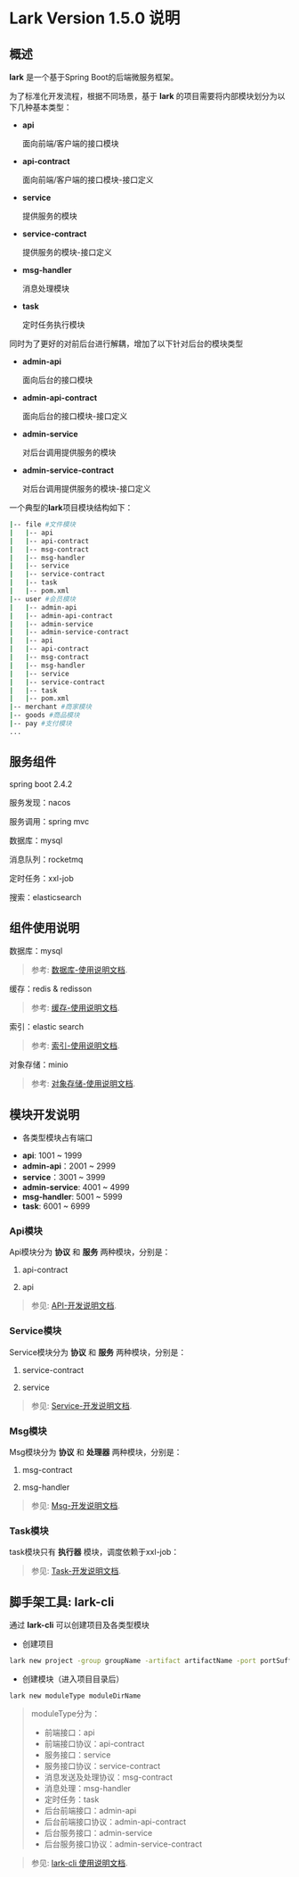 # Lark Version 1.5.0 说明

## 概述
**lark** 是一个基于Spring Boot的后端微服务框架。

为了标准化开发流程，根据不同场景，基于 **lark** 的项目需要将内部模块划分为以下几种基本类型：

- **api**
  
    面向前端/客户端的接口模块
  
- **api-contract** 
  
    面向前端/客户端的接口模块-接口定义

- **service** 
  
    提供服务的模块
  
- **service-contract** 
  
    提供服务的模块-接口定义  

- **msg-handler**
  
    消息处理模块
  
- **task**
  
    定时任务执行模块

同时为了更好的对前后台进行解耦，增加了以下针对后台的模块类型

- **admin-api**

  面向后台的接口模块

- **admin-api-contract**

  面向后台的接口模块-接口定义

- **admin-service**

  对后台调用提供服务的模块

- **admin-service-contract**

  对后台调用提供服务的模块-接口定义

一个典型的**lark**项目模块结构如下：

```bash
|-- file #文件模块
|   |-- api
|   |-- api-contract
|   |-- msg-contract
|   |-- msg-handler
|   |-- service
|   |-- service-contract
|   |-- task
|   |-- pom.xml
|-- user #会员模块
|   |-- admin-api
|   |-- admin-api-contract
|   |-- admin-service
|   |-- admin-service-contract
|   |-- api
|   |-- api-contract
|   |-- msg-contract
|   |-- msg-handler
|   |-- service
|   |-- service-contract
|   |-- task
|   |-- pom.xml
|-- merchant #商家模块
|-- goods #商品模块
|-- pay #支付模块
...
```

## 服务组件

spring boot 2.4.2

服务发现：nacos

服务调用：spring mvc

数据库：mysql

消息队列：rocketmq

定时任务：xxl-job

搜索：elasticsearch

## 组件使用说明

数据库：mysql
> 参考: [数据库-使用说明文档](doc/database.md).

缓存：redis & redisson
> 参考: [缓存-使用说明文档](doc/util.cache.md).

索引：elastic search
> 参考: [索引-使用说明文档](doc/util.index.md).

对象存储：minio
> 参考: [对象存储-使用说明文档](doc/util.oss.md).

## 模块开发说明

* 各类型模块占有端口
- **api**: 1001 ~ 1999
- **admin-api**：2001 ~ 2999
- **service**：3001 ~ 3999
- **admin-service**: 4001 ~ 4999
- **msg-handler**: 5001 ~ 5999
- **task**: 6001 ~ 6999

### Api模块

Api模块分为 **协议** 和 **服务** 两种模块，分别是：

1. api-contract
   
1. api

> 参见: [API-开发说明文档](doc/api.md).

### Service模块

Service模块分为 **协议** 和 **服务** 两种模块，分别是：

1. service-contract

1. service

> 参见: [Service-开发说明文档](doc/service.md).

### Msg模块

Msg模块分为 **协议** 和 **处理器** 两种模块，分别是：

1. msg-contract

1. msg-handler

> 参见: [Msg-开发说明文档](doc/msg.md).

### Task模块

task模块只有 **执行器** 模块，调度依赖于xxl-job：

> 参见: [Task-开发说明文档](doc/task.md).

## 脚手架工具: lark-cli

通过 **lark-cli** 可以创建项目及各类型模块

* 创建项目

```bash
lark new project -group groupName -artifact artifactName -port portSuffix projectDirname
```

* 创建模块（进入项目目录后）

```
lark new moduleType moduleDirName
```

> moduleType分为：
> - 前端接口：api
> - 前端接口协议：api-contract
> - 服务接口：service
> - 服务接口协议：service-contract
> - 消息发送及处理协议：msg-contract
> - 消息处理：msg-handler
> - 定时任务：task
> - 后台前端接口：admin-api
> - 后台前端接口协议：admin-api-contract
> - 后台服务接口：admin-service
> - 后台服务接口协议：admin-service-contract

> 参见: [lark-cli 使用说明文档](cli/README.md).



